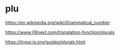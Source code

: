 # plu


https://en.wikipedia.org/wiki/Grammatical_number

https://www.i18next.com/translation-function/plurals

https://lingui.js.org/guides/plurals.html
